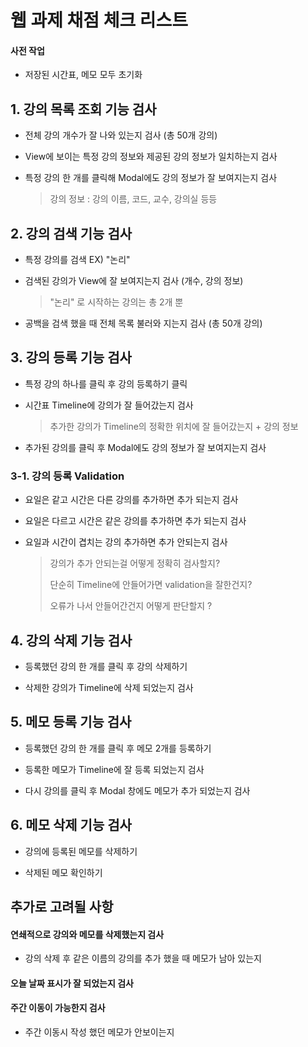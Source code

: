 # 웹 과제 채점 체크 리스트

#### 사전 작업
- 저장된 시간표, 메모 모두 초기화

## 1. 강의 목록 조회 기능 검사
- 전체 강의 개수가 잘 나와 있는지 검사 (총 50개 강의)

- View에 보이는 특정 강의 정보와 제공된 강의 정보가 일치하는지 검사

- 특정 강의 한 개를 클릭해 Modal에도 강의 정보가 잘 보여지는지 검사
  >강의 정보 : 강의 이름, 코드, 교수, 강의실 등등

## 2. 강의 검색 기능 검사
- 특정 강의를 검색 EX) "논리"

- 검색된 강의가 View에 잘 보여지는지 검사 (개수, 강의 정보)
  > "논리" 로 시작하는 강의는 총 2개 뿐

- 공백을 검색 했을 때 전체 목록 불러와 지는지 검사 (총 50개 강의)

## 3. 강의 등록 기능 검사
- 특정 강의 하나를 클릭 후 강의 등록하기 클릭

- 시간표 Timeline에 강의가 잘 들어갔는지 검사
  > 추가한 강의가 Timeline의 정확한 위치에 잘 들어갔는지 + 강의 정보

- 추가된 강의를 클릭 후 Modal에도 강의 정보가 잘 보여지는지 검사

### 3-1. 강의 등록 Validation
- 요일은 같고 시간은 다른 강의를 추가하면 추가 되는지 검사

- 요일은 다르고 시간은 같은 강의를 추가하면 추가 되는지 검사

- 요일과 시간이 겹치는 강의 추가하면 추가 안되는지 검사

  > 강의가 추가 안되는걸 어떻게 정확히 검사할지?
  >
  > 단순히 Timeline에 안들어가면 validation을 잘한건지?
  >
  > 오류가 나서 안들어간건지 어떻게 판단할지 ?

## 4. 강의 삭제 기능 검사
- 등록했던 강의 한 개를 클릭 후 강의 삭제하기

- 삭제한 강의가 Timeline에 삭제 되었는지 검사

## 5. 메모 등록 기능 검사
- 등록했던 강의 한 개를 클릭 후 메모 2개를 등록하기

- 등록한 메모가 Timeline에 잘 등록 되었는지 검사

- 다시 강의를 클릭 후 Modal 창에도 메모가 추가 되었는지 검사

## 6. 메모 삭제 기능 검사
- 강의에 등록된 메모를 삭제하기

- 삭제된 메모 확인하기

## 추가로 고려될 사항

#### 연쇄적으로 강의와 메모를 삭제했는지 검사
- 강의 삭제 후 같은 이름의 강의를 추가 했을 때 메모가 남아 있는지

#### 오늘 날짜 표시가 잘 되었는지 검사

#### 주간 이동이 가능한지 검사
- 주간 이동시 작성 했던 메모가 안보이는지

